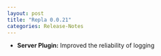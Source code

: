 ```yaml
---
layout: post
title: "Repla 0.0.21"
categories: Release-Notes
---
```


* **Server Plugin:** Improved the reliability of logging
